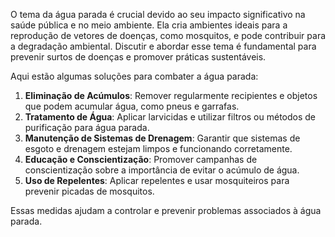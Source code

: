 O tema da água parada é crucial devido ao seu impacto significativo na saúde pública e no meio ambiente. Ela cria ambientes ideais para a reprodução de vetores de doenças, como mosquitos, e pode contribuir para a degradação ambiental. Discutir e abordar esse tema é fundamental para prevenir surtos de doenças e promover práticas sustentáveis.

Aqui estão algumas soluções para combater a água parada:

1. **Eliminação de Acúmulos**: Remover regularmente recipientes e objetos que podem acumular água, como pneus e garrafas.
2. **Tratamento de Água**: Aplicar larvicidas e utilizar filtros ou métodos de purificação para água parada.
3. **Manutenção de Sistemas de Drenagem**: Garantir que sistemas de esgoto e drenagem estejam limpos e funcionando corretamente.
4. **Educação e Conscientização**: Promover campanhas de conscientização sobre a importância de evitar o acúmulo de água.
5. **Uso de Repelentes**: Aplicar repelentes e usar mosquiteiros para prevenir picadas de mosquitos.

Essas medidas ajudam a controlar e prevenir problemas associados à água parada.

